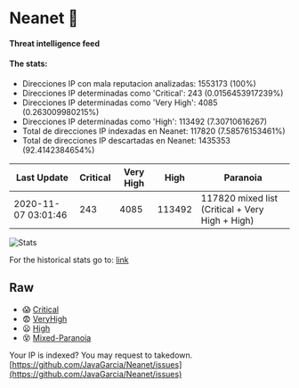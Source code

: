 # Neanet :hocho:
#### Threat intelligence feed
#### The stats:

- Direcciones IP con mala reputacion analizadas: 1553173 (100%)
- Direcciones IP determinadas como 'Critical':  243 (0.0156453917239%)
- Direcciones IP determinadas como 'Very High':  4085 (0.263009980215%)
- Direcciones IP determinadas como 'High':  113492 (7.30710616267)
- Total de direcciones IP indexadas en Neanet:  117820 (7.58576153461%)
- Total de direcciones IP descartadas en Neanet:  1435353 (92.4142384654%)

| Last Update | Critical | Very High | High | Paranoia |
| --- | --- | --- | --- | --- |
| 2020-11-07 03:01:46 | 243 | 4085 | 113492 | 117820 mixed list (Critical + Very High + High)|

![Stats](https://docs.google.com/spreadsheets/d/e/2PACX-1vSnaNMIXVabIpDJjufMlzH7poXnshF3mgd8Is1g9ytUEzVsP5my4Trn8f-xkoLLQ38xpL3HtmUexLo6/pubchart?oid=501124687&format=image)

For the historical stats go to: [link](/stats.csv)
## Raw
- :scream: [Critical](https://raw.githubusercontent.com/JavaGarcia/Neanet/master/blacklists/neanet_critical.txt)
- :fearful: [VeryHigh](https://raw.githubusercontent.com/JavaGarcia/Neanet/master/blacklists/neanet_veryHigh.txtt)
- :frowning: [High](https://raw.githubusercontent.com/JavaGarcia/Neanet/master/blacklists/neanet_high.txt)
- :dizzy_face: [Mixed-Paranoia](https://raw.githubusercontent.com/JavaGarcia/Neanet/master/blacklists/neanet_all.txt)


Your IP is indexed? You may request to takedown. [https://github.com/JavaGarcia/Neanet/issues](https://github.com/JavaGarcia/Neanet/issues)







































































































































































































































































































































































































































































































































































































































































































































































































































































































































































































































































































































































































































































































































































































































































































































































































































































































































































































































































































































































































































